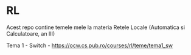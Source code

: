 # RL
Acest repo contine temele mele la materia Retele Locale (Automatica si Calculatoare, an III)

Tema 1 - Switch - https://ocw.cs.pub.ro/courses/rl/teme/tema1_sw
